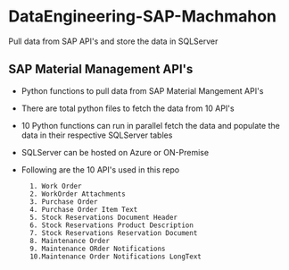 # DataEngineering-SAP-Machmahon
Pull data from SAP API's and store the data in SQLServer

## SAP Material Management API's
- Python functions to pull data from SAP Material Mangement API's
- There are total python files to fetch the data from 10 API's
- 10 Python functions can run in parallel fetch the data and populate the data in their respective SQLServer tables
- SQLServer can be hosted on Azure or ON-Premise
- Following are the 10 API's used in this repo
  
        1. Work Order
        2. WorkOrder Attachments
        3. Purchase Order
        4. Purchase Order Item Text
        5. Stock Reservations Document Header
        6. Stock Reservations Product Description
        7. Stock Reservations Reservation Document
        8. Maintenance Order
        9. Maintenance ORder Notifications
        10.Maintenance Order Notifications LongText
